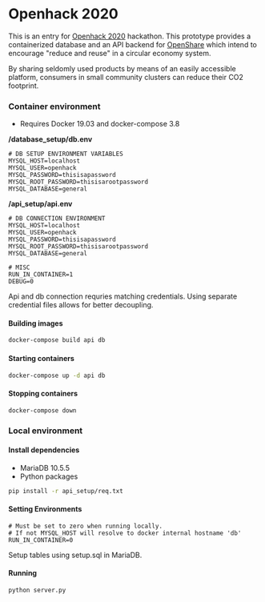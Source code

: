 # Openhack 2020

This is an entry for [Openhack 2020](https://gbg.openhack.io/) hackathon. 
This prototype provides a containerized database and an API backend for [OpenShare](https://github.com/HannesHaggander/openhackgbg-2020-android)
which intend to encourage "reduce and reuse" in a circular economy system.

By sharing seldomly used products by means of an easily accessible platform, consumers in small community clusters can reduce their CO2 footprint.



### Container environment

* Requires Docker 19.03 and docker-compose 3.8 

**/database_setup/db.env**
```dotenv
# DB SETUP ENVIRONMENT VARIABLES
MYSQL_HOST=localhost
MYSQL_USER=openhack
MYSQL_PASSWORD=thisisapassword
MYSQL_ROOT_PASSWORD=thisisarootpassword
MYSQL_DATABASE=general
```

**/api_setup/api.env**
```dotenv
# DB CONNECTION ENVIRONMENT
MYSQL_HOST=localhost
MYSQL_USER=openhack
MYSQL_PASSWORD=thisisapassword
MYSQL_ROOT_PASSWORD=thisisarootpassword
MYSQL_DATABASE=general

# MISC
RUN_IN_CONTAINER=1
DEBUG=0
```
Api and db connection requries matching credentials. Using separate credential files allows for better decoupling.

#### Building images
```bash
docker-compose build api db
```

#### Starting containers
```bash
docker-compose up -d api db
```

#### Stopping containers
```bash
docker-compose down
```

### Local environment

#### Install dependencies

* MariaDB 10.5.5
* Python packages

```bash
pip install -r api_setup/req.txt
```

#### Setting Environments

```dotenv
# Must be set to zero when running locally. 
# If not MYSQL_HOST will resolve to docker internal hostname 'db'
RUN_IN_CONTAINER=0
```

Setup tables using setup.sql in MariaDB.

#### Running

```bash
python server.py
``` 